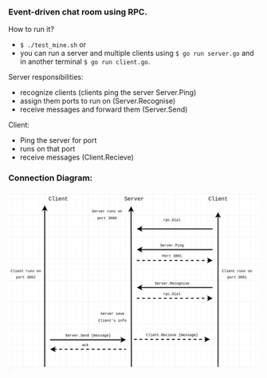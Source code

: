 ### Event-driven chat room using RPC.

How to run it? 
- `$ ./test_mine.sh` or
-  you can run a server and multiple clients using `$ go run server.go` and in another terminal `$ go run client.go`.

Server responsibilities: 
- recognize clients (clients ping the server Server.Ping)
- assign them ports to run on  (Server.Recognise)
- receive messages and forward them (Server.Send)

Client: 
- Ping the server for port
- runs on that port 
- receive messages (Client.Recieve)

### Connection Diagram: 

![Connection Diagram](./RPC_connection_diagram.png)
